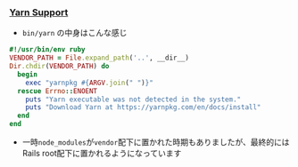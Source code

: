 ### [Yarn Support](https://github.com/rails/rails/pull/26836)

* `bin/yarn` の中身はこんな感じ

```ruby
#!/usr/bin/env ruby
VENDOR_PATH = File.expand_path('..', __dir__)
Dir.chdir(VENDOR_PATH) do
  begin
    exec "yarnpkg #{ARGV.join(" ")}"
  rescue Errno::ENOENT
    puts "Yarn executable was not detected in the system."
    puts "Download Yarn at https://yarnpkg.com/en/docs/install"
  end
end
```

* 一時`node_modules`が`vendor`配下に置かれた時期もありましたが、最終的にはRails root配下に置かれるようになっています

